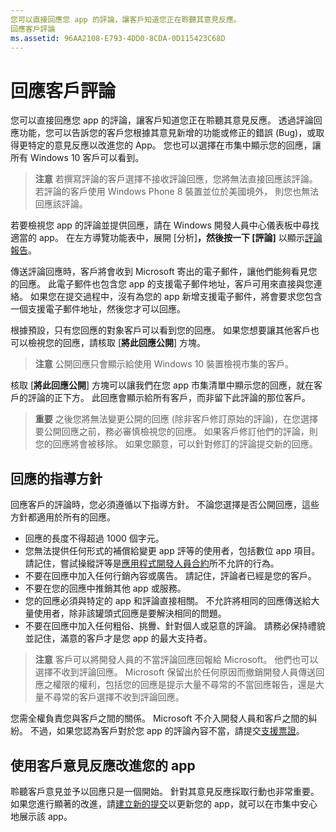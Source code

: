 ```yaml
---
您可以直接回應您 app 的評論，讓客戶知道您正在聆聽其意見反應。
回應客戶評論
ms.assetid: 96AA2108-E793-4DD0-8CDA-0D115423C68D
---
```


# 回應客戶評論


您可以直接回應您 app 的評論，讓客戶知道您正在聆聽其意見反應。 透過評論回應功能，您可以告訴您的客戶您根據其意見新增的功能或修正的錯誤 (Bug)，或取得更特定的意見反應以改進您的 App。 您也可以選擇在市集中顯示您的回應，讓所有 Windows 10 客戶可以看到。

> **注意** 若撰寫評論的客戶選擇不接收評論回應，您將無法直接回應該評論。 若評論的客戶使用 Windows Phone 8 裝置並位於美國境外， 則您也無法回應該評論。

若要檢視您 app 的評論並提供回應，請在 Windows 開發人員中心儀表板中尋找適當的 app。 在左方導覽功能表中，展開 [分析]****，然後按一下 [評論]**** 以顯示[評論報告](reviews-report.md)。

傳送評論回應時，客戶將會收到 Microsoft 寄出的電子郵件，讓他們能夠看見您的回應。 此電子郵件也包含您 app 的支援電子郵件地址，客戶可用來直接與您連絡。 如果您在提交過程中，沒有為您的 app 新增支援電子郵件，將會要求您包含一個支援電子郵件地址，然後您才可以回應。

根據預設，只有您回應的對象客戶可以看到您的回應。 如果您想要讓其他客戶也可以檢視您的回應，請核取 [**將此回應公開**] 方塊。

> **注意** 公開回應只會顯示給使用 Windows 10 裝置檢視市集的客戶。

核取 [**將此回應公開**] 方塊可以讓我們在您 app 市集清單中顯示您的回應，就在客戶的評論的正下方。 此回應會顯示給所有客戶，而非留下此評論的那位客戶。

> **重要** 之後您將無法變更公開的回應 (除非客戶修訂原始的評論)，在您選擇要公開回應之前，務必審慎檢視您的回應。 如果客戶修訂他們的評論，則您的回應將會被移除。 如果您願意，可以針對修訂的評論提交新的回應。

## 回應的指導方針


回應客戶的評論時，您必須遵循以下指導方針。 不論您選擇是否公開回應，這些方針都適用於所有的回應。

-   回應的長度不得超過 1000 個字元。
-   您無法提供任何形式的補償給變更 app 評等的使用者，包括數位 app 項目。 請記住，嘗試操縱評等是[應用程式開發人員合約](https://msdn.microsoft.com/library/windows/apps/hh694058)所不允許的行為。
-   不要在回應中加入任何行銷內容或廣告。 請記住，評論者已經是您的客戶。
-   不要在您的回應中推銷其他 app 或服務。
-   您的回應必須與特定的 app 和評論直接相關。 不允許將相同的回應傳送給大量使用者，除非該罐頭式回應是要解決相同的問題。
-   不要在回應中加入任何粗俗、挑釁、針對個人或惡意的評論。 請務必保持禮貌並記住，滿意的客戶才是您 app 的最大支持者。

> **注意** 客戶可以將開發人員的不當評論回應回報給 Microsoft。 他們也可以選擇不收到評論回應。
Microsoft 保留出於任何原因而撤銷開發人員傳送回應之權限的權利，包括您的回應是提示大量不尋常的不當回應報告，還是大量不尋常的客戶選擇不收到評論回應。

您需全權負責您與客戶之間的關係。 Microsoft 不介入開發人員和客戶之間的糾紛。 不過，如果您認為客戶對於您 app 的評論內容不當，請提交[支援票證](http://go.microsoft.com/fwlink/p/?LinkID=401178)。

## 使用客戶意見反應改進您的 app


聆聽客戶意見並予以回應只是一個開始。 針對其意見反應採取行動也非常重要。 如果您進行顯著的改進，請[建立新的提交](app-submissions.md)以更新您的 app，就可以在市集中安心地展示該 app。


<!--HONumber=Mar16_HO1-->


